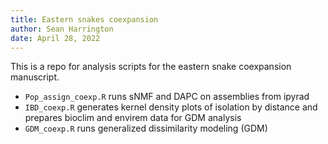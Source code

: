 ```yaml
---
title: Eastern snakes coexpansion
author: Sean Harrington
date: April 28, 2022
---
```



This is a repo for analysis scripts for the eastern snake coexpansion manuscript.


- `Pop_assign_coexp.R` runs sNMF and DAPC on assemblies from ipyrad
- `IBD_coexp.R` generates kernel density plots of isolation by distance and prepares bioclim and envirem data for GDM analysis
- `GDM_coexp.R` runs generalized dissimilarity modeling (GDM)

